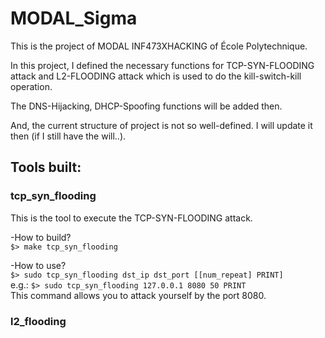 # MODAL_Sigma
This is the project of MODAL INF473XHACKING of École Polytechnique. 

In this project, I defined the necessary functions for TCP-SYN-FLOODING attack and L2-FLOODING attack which is used to do the kill-switch-kill operation.

The DNS-Hijacking, DHCP-Spoofing functions will be added then.

And, the current structure of project is not so well-defined. I will update it then (if I still have the will..).


## Tools built: 
### tcp_syn_flooding
This is the tool to execute the TCP-SYN-FLOODING attack. 

-How to build? \
`$> make tcp_syn_flooding`

-How to use?   
`$> sudo tcp_syn_flooding dst_ip dst_port [[num_repeat] PRINT]`\
e.g.: `$> sudo tcp_syn_flooding 127.0.0.1 8080 50 PRINT`\
This command allows you to attack yourself by the port 8080.
### l2_flooding